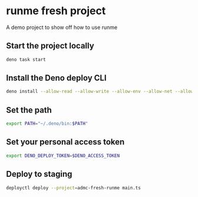 # runme fresh project

A demo project to show off how to use runme

## Start the project locally

```sh
deno task start
```

## Install the Deno deploy CLI

```sh
deno install --allow-read --allow-write --allow-env --allow-net --allow-run --no-check -r -f https://deno.land/x/deploy/deployctl.ts
```

## Set the path

```sh
export PATH="~/.deno/bin:$PATH"
```

## Set your personal access token

```sh
export DENO_DEPLOY_TOKEN=$DENO_ACCESS_TOKEN
```

## Deploy to staging

```sh
deployctl deploy --project=admc-fresh-runme main.ts
```
